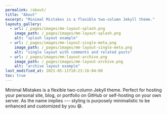 ```yaml
---
permalink: /about/
title: "About"
excerpt: "Minimal Mistakes is a flexible two-column Jekyll theme."
layouts_gallery:
  - url: /_pages/images/mm-layout-splash.png
    image_path: /_pages/images/mm-layout-splash.png
    alt: "splash layout example"
  - url: /_pages/images/mm-layout-single-meta.png
    image_path: /_pages/images/mm-layout-single-meta.png
    alt: "single layout with comments and related posts"
  - url: /_pages/images/mm-layout-archive.png
    image_path: /_pages/images/mm-layout-archive.png
    alt: "archive layout example"
last_modified_at: 2021-05-11T10:23:16-04:00
toc: true
---
```


Minimal Mistakes is a flexible two-column Jekyll theme. Perfect for hosting your personal site, blog, or portfolio on GitHub or self-hosting on your own server. As the name implies --- styling is purposely minimalistic to be enhanced and customized by you :smile:.